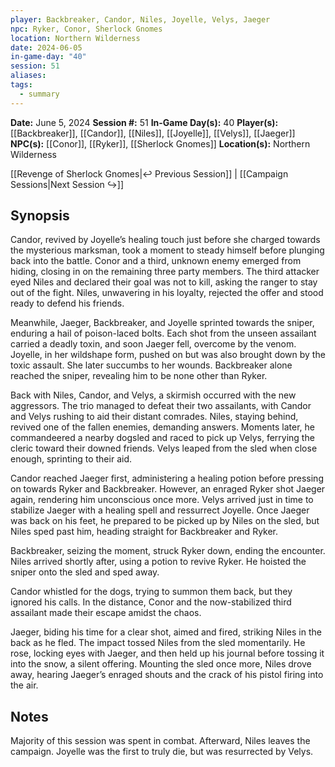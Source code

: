 ```yaml
---
player: Backbreaker, Candor, Niles, Joyelle, Velys, Jaeger
npc: Ryker, Conor, Sherlock Gnomes
location: Northern Wilderness
date: 2024-06-05
in-game-day: "40"
session: 51
aliases: 
tags:
  - summary
---
```


**Date:** June 5, 2024
**Session #:** 51
**In-Game Day(s):** 40
**Player(s):** [[Backbreaker]], [[Candor]], [[Niles]], [[Joyelle]], [[Velys]], [[Jaeger]]
**NPC(s):** [[Conor]], [[Ryker]], [[Sherlock Gnomes]]
**Location(s):** Northern Wilderness

[[Revenge of Sherlock Gnomes|↩️ Previous Session]] | [[Campaign Sessions|Next Session ↪️]]

## Synopsis
Candor, revived by Joyelle’s healing touch just before she charged towards the mysterious marksman, took a moment to steady himself before plunging back into the battle. Conor and a third, unknown enemy emerged from hiding, closing in on the remaining three party members. The third attacker eyed Niles and declared their goal was not to kill, asking the ranger to stay out of the fight. Niles, unwavering in his loyalty, rejected the offer and stood ready to defend his friends.

Meanwhile, Jaeger, Backbreaker, and Joyelle sprinted towards the sniper, enduring a hail of poison-laced bolts. Each shot from the unseen assailant carried a deadly toxin, and soon Jaeger fell, overcome by the venom. Joyelle, in her wildshape form, pushed on but was also brought down by the toxic assault. She later succumbs to her wounds. Backbreaker alone reached the sniper, revealing him to be none other than Ryker.

Back with Niles, Candor, and Velys, a skirmish occurred with the new aggressors. The trio managed to defeat their two assailants, with Candor and Velys rushing to aid their distant comrades. Niles, staying behind, revived one of the fallen enemies, demanding answers. Moments later, he commandeered a nearby dogsled and raced to pick up Velys, ferrying the cleric toward their downed friends. Velys leaped from the sled when close enough, sprinting to their aid.

Candor reached Jaeger first, administering a healing potion before pressing on towards Ryker and Backbreaker. However, an enraged Ryker shot Jaeger again, rendering him unconscious once more. Velys arrived just in time to stabilize Jaeger with a healing spell and ressurrect Joyelle. Once Jaeger was back on his feet, he prepared to be picked up by Niles on the sled, but Niles sped past him, heading straight for Backbreaker and Ryker.

Backbreaker, seizing the moment, struck Ryker down, ending the encounter. Niles arrived shortly after, using a potion to revive Ryker. He hoisted the sniper onto the sled and sped away.

Candor whistled for the dogs, trying to summon them back, but they ignored his calls. In the distance, Conor and the now-stabilized third assailant made their escape amidst the chaos.

Jaeger, biding his time for a clear shot, aimed and fired, striking Niles in the back as he fled. The impact tossed Niles from the sled momentarily. He rose, locking eyes with Jaeger, and then held up his journal before tossing it into the snow, a silent offering. Mounting the sled once more, Niles drove away, hearing Jaeger’s enraged shouts and the crack of his pistol firing into the air.

## Notes
Majority of this session was spent in combat. Afterward, Niles leaves the campaign.
Joyelle was the first to truly die, but was resurrected by Velys.